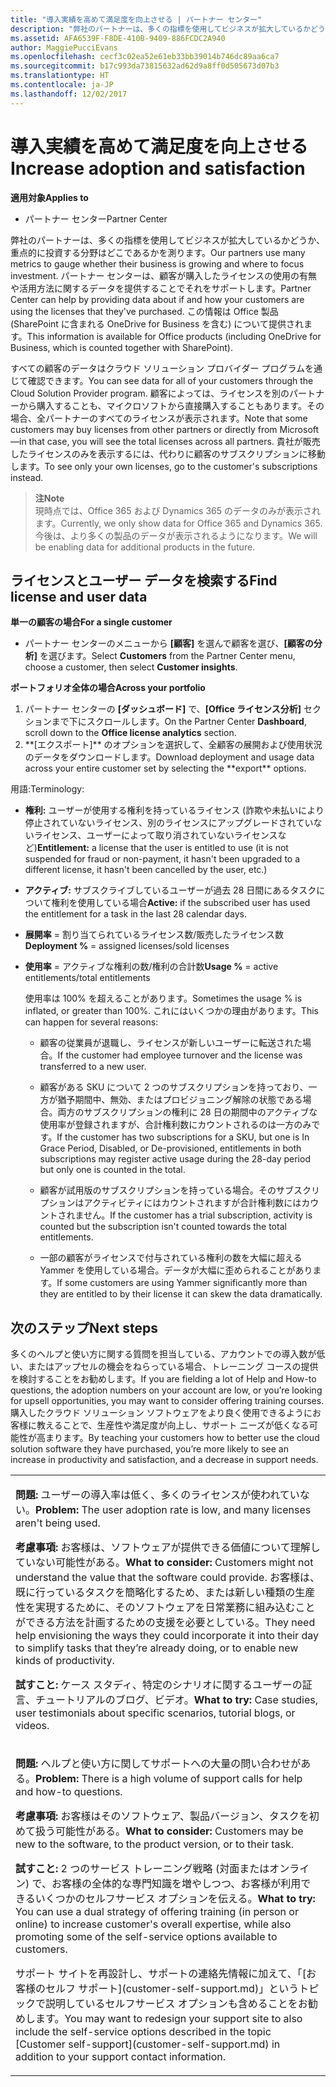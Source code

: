 ```yaml
---
title: "導入実績を高めて満足度を向上させる | パートナー センター"
description: "弊社のパートナーは、多くの指標を使用してビジネスが拡大しているかどうか、重点的に投資する分野はどこであるかを測ります。 パートナー センターは、顧客が購入したライセンスの使用の有無や活用方法に関するデータを提供することでそれをサポートします。"
ms.assetid: AFA6539F-F8DE-410B-9409-886FCDC2A940
author: MaggiePucciEvans
ms.openlocfilehash: cecf3c02ea52e61eb33bb39014b746dc89aa6ca7
ms.sourcegitcommit: b17c993da73815632ad62d9a8ff0d505673d07b3
ms.translationtype: HT
ms.contentlocale: ja-JP
ms.lasthandoff: 12/02/2017
---
```

# <a name="increase-adoption-and-satisfaction"></a><span data-ttu-id="18474-104">導入実績を高めて満足度を向上させる</span><span class="sxs-lookup"><span data-stu-id="18474-104">Increase adoption and satisfaction</span></span>

**<span data-ttu-id="18474-105">適用対象</span><span class="sxs-lookup"><span data-stu-id="18474-105">Applies to</span></span>**

-  <span data-ttu-id="18474-106">パートナー センター</span><span class="sxs-lookup"><span data-stu-id="18474-106">Partner Center</span></span>

<span data-ttu-id="18474-107">弊社のパートナーは、多くの指標を使用してビジネスが拡大しているかどうか、重点的に投資する分野はどこであるかを測ります。</span><span class="sxs-lookup"><span data-stu-id="18474-107">Our partners use many metrics to gauge whether their business is growing and where to focus investment.</span></span> <span data-ttu-id="18474-108">パートナー センターは、顧客が購入したライセンスの使用の有無や活用方法に関するデータを提供することでそれをサポートします。</span><span class="sxs-lookup"><span data-stu-id="18474-108">Partner Center can help by providing data about if and how your customers are using the licenses that they've purchased.</span></span> <span data-ttu-id="18474-109">この情報は Office 製品 (SharePoint に含まれる OneDrive for Business を含む) について提供されます。</span><span class="sxs-lookup"><span data-stu-id="18474-109">This information is available for Office products (including OneDrive for Business, which is counted together with SharePoint).</span></span>

<span data-ttu-id="18474-110">すべての顧客のデータはクラウド ソリューション プロバイダー プログラムを通じて確認できます。</span><span class="sxs-lookup"><span data-stu-id="18474-110">You can see data for all of your customers through the Cloud Solution Provider program.</span></span> <span data-ttu-id="18474-111">顧客によっては、ライセンスを別のパートナーから購入することも、マイクロソフトから直接購入することもあります。その場合、全パートナーのすべてのライセンスが表示されます。</span><span class="sxs-lookup"><span data-stu-id="18474-111">Note that some customers may buy licenses from other partners or directly from Microsoft—in that case, you will see the total licenses across all partners.</span></span> <span data-ttu-id="18474-112">貴社が販売したライセンスのみを表示するには、代わりに顧客のサブスクリプションに移動します。</span><span class="sxs-lookup"><span data-stu-id="18474-112">To see only your own licenses, go to the customer's subscriptions instead.</span></span>

>**<span data-ttu-id="18474-113">注</span><span class="sxs-lookup"><span data-stu-id="18474-113">Note</span></span>**<br> <span data-ttu-id="18474-114">現時点では、Office 365 および Dynamics 365 のデータのみが表示されます。</span><span class="sxs-lookup"><span data-stu-id="18474-114">Currently, we only show data for Office 365 and Dynamics 365.</span></span> <span data-ttu-id="18474-115">今後は、より多くの製品のデータが表示されるようになります。</span><span class="sxs-lookup"><span data-stu-id="18474-115">We will be enabling data for additional products in the future.</span></span>

## <a name="find-license-and-user-data"></a><span data-ttu-id="18474-116">ライセンスとユーザー データを検索する</span><span class="sxs-lookup"><span data-stu-id="18474-116">Find license and user data</span></span>


**<span data-ttu-id="18474-117">単一の顧客の場合</span><span class="sxs-lookup"><span data-stu-id="18474-117">For a single customer</span></span>**

-   <span data-ttu-id="18474-118">パートナー センターのメニューから **[顧客]** を選んで顧客を選び、**[顧客の分析]** を選びます。</span><span class="sxs-lookup"><span data-stu-id="18474-118">Select **Customers** from the Partner Center menu, choose a customer, then select **Customer insights**.</span></span>

**<span data-ttu-id="18474-119">ポートフォリオ全体の場合</span><span class="sxs-lookup"><span data-stu-id="18474-119">Across your portfolio</span></span>**

1.  <span data-ttu-id="18474-120">パートナー センターの **[ダッシュボード]** で、**[Office ライセンス分析]** セクションまで下にスクロールします。</span><span class="sxs-lookup"><span data-stu-id="18474-120">On the Partner Center **Dashboard**, scroll down to the **Office license analytics** section.</span></span>
2.  <span data-ttu-id="18474-121">
          **[エクスポート]** のオプションを選択して、全顧客の展開および使用状況のデータをダウンロードします。</span><span class="sxs-lookup"><span data-stu-id="18474-121">Download deployment and usage data across your entire customer set by selecting the **export** options.</span></span>

<span data-ttu-id="18474-122">用語:</span><span class="sxs-lookup"><span data-stu-id="18474-122">Terminology:</span></span>

-   <span data-ttu-id="18474-123">**権利:** ユーザーが使用する権利を持っているライセンス (詐欺や未払いにより停止されていないライセンス、別のライセンスにアップグレードされていないライセンス、ユーザーによって取り消されていないライセンスなど)</span><span class="sxs-lookup"><span data-stu-id="18474-123">**Entitlement:** a license that the user is entitled to use (it is not suspended for fraud or non-payment, it hasn't been upgraded to a different license, it hasn't been cancelled by the user, etc.)</span></span>

-   <span data-ttu-id="18474-124">**アクティブ:** サブスクライブしているユーザーが過去 28 日間にあるタスクについて権利を使用している場合</span><span class="sxs-lookup"><span data-stu-id="18474-124">**Active:** if the subscribed user has used the entitlement for a task in the last 28 calendar days.</span></span>

-   <span data-ttu-id="18474-125">**展開率** = 割り当てられているライセンス数/販売したライセンス数</span><span class="sxs-lookup"><span data-stu-id="18474-125">**Deployment %** = assigned licenses/sold licenses</span></span>

-   <span data-ttu-id="18474-126">**使用率** = アクティブな権利の数/権利の合計数</span><span class="sxs-lookup"><span data-stu-id="18474-126">**Usage %** = active entitlements/total entitlements</span></span>

    <span data-ttu-id="18474-127">使用率は 100% を超えることがあります。</span><span class="sxs-lookup"><span data-stu-id="18474-127">Sometimes the usage % is inflated, or greater than 100%.</span></span> <span data-ttu-id="18474-128">これにはいくつかの理由があります。</span><span class="sxs-lookup"><span data-stu-id="18474-128">This can happen for several reasons:</span></span>

    -   <span data-ttu-id="18474-129">顧客の従業員が退職し、ライセンスが新しいユーザーに転送された場合。</span><span class="sxs-lookup"><span data-stu-id="18474-129">If the customer had employee turnover and the license was transferred to a new user.</span></span>

    -   <span data-ttu-id="18474-130">顧客がある SKU について 2 つのサブスクリプションを持っており、一方が猶予期間中、無効、またはプロビジョニング解除の状態である場合。両方のサブスクリプションの権利に 28 日の期間中のアクティブな使用率が登録されますが、合計権利数にカウントされるのは一方のみです。</span><span class="sxs-lookup"><span data-stu-id="18474-130">If the customer has two subscriptions for a SKU, but one is In Grace Period, Disabled, or De-provisioned, entitlements in both subscriptions may register active usage during the 28-day period but only one is counted in the total.</span></span>

    -   <span data-ttu-id="18474-131">顧客が試用版のサブスクリプションを持っている場合。そのサブスクリプションはアクティビティにはカウントされますが合計権利数にはカウントされません。</span><span class="sxs-lookup"><span data-stu-id="18474-131">If the customer has a trial subscription, activity is counted but the subscription isn't counted towards the total entitlements.</span></span>

    -   <span data-ttu-id="18474-132">一部の顧客がライセンスで付与されている権利の数を大幅に超える Yammer を使用している場合。データが大幅に歪められることがあります。</span><span class="sxs-lookup"><span data-stu-id="18474-132">If some customers are using Yammer significantly more than they are entitled to by their license it can skew the data dramatically.</span></span>

## <a name="next-steps"></a><span data-ttu-id="18474-133">次のステップ</span><span class="sxs-lookup"><span data-stu-id="18474-133">Next steps</span></span>


<span data-ttu-id="18474-134">多くのヘルプと使い方に関する質問を担当している、アカウントでの導入数が低い、またはアップセルの機会をねらっている場合、トレーニング コースの提供を検討することをお勧めします。</span><span class="sxs-lookup"><span data-stu-id="18474-134">If you are fielding a lot of Help and How-to questions, the adoption numbers on your account are low, or you’re looking for upsell opportunities, you may want to consider offering training courses.</span></span> <span data-ttu-id="18474-135">購入したクラウド ソリューション ソフトウェアをより良く使用できるようにお客様に教えることで、生産性や満足度が向上し、サポート ニーズが低くなる可能性が高まります。</span><span class="sxs-lookup"><span data-stu-id="18474-135">By teaching your customers how to better use the cloud solution software they have purchased, you’re more likely to see an increase in productivity and satisfaction, and a decrease in support needs.</span></span>

<table>
<colgroup>
<col width="100%" />
</colgroup>
<tbody>
<tr class="odd">
<td><p><span data-ttu-id="18474-136"><strong>問題:</strong> ユーザーの導入率は低く、多くのライセンスが使われていない。</span><span class="sxs-lookup"><span data-stu-id="18474-136"><strong>Problem:</strong> The user adoption rate is low, and many licenses aren't being used.</span></span></p>
<p><span data-ttu-id="18474-137"><strong>考慮事項:</strong> お客様は、ソフトウェアが提供できる価値について理解していない可能性がある。</span><span class="sxs-lookup"><span data-stu-id="18474-137"><strong>What to consider:</strong> Customers might not understand the value that the software could provide.</span></span> <span data-ttu-id="18474-138">お客様は、既に行っているタスクを簡略化するため、または新しい種類の生産性を実現するために、そのソフトウェアを日常業務に組み込むことができる方法を計画するための支援を必要としている。</span><span class="sxs-lookup"><span data-stu-id="18474-138">They need help envisioning the ways they could incorporate it into their day to simplify tasks that they’re already doing, or to enable new kinds of productivity.</span></span></p>
<p><span data-ttu-id="18474-139"><strong>試すこと:</strong> ケース スタディ、特定のシナリオに関するユーザーの証言、チュートリアルのブログ、ビデオ。</span><span class="sxs-lookup"><span data-stu-id="18474-139"><strong>What to try:</strong> Case studies, user testimonials about specific scenarios, tutorial blogs, or videos.</span></span></p></td>
</tr>
<tr class="even">
<td><p><span data-ttu-id="18474-140"><strong>問題:</strong> ヘルプと使い方に関してサポートへの大量の問い合わせがある。</span><span class="sxs-lookup"><span data-stu-id="18474-140"><strong>Problem:</strong> There is a high volume of support calls for help and how-to questions.</span></span></p>
<p><span data-ttu-id="18474-141"><strong>考慮事項:</strong> お客様はそのソフトウェア、製品バージョン、タスクを初めて扱う可能性がある。</span><span class="sxs-lookup"><span data-stu-id="18474-141"><strong>What to consider:</strong> Customers may be new to the software, to the product version, or to their task.</span></span></p>
<p><span data-ttu-id="18474-142"><strong>試すこと:</strong> 2 つのサービス トレーニング戦略 (対面またはオンライン) で、お客様の全体的な専門知識を増やしつつ、お客様が利用できるいくつかのセルフサービス オプションを伝える。</span><span class="sxs-lookup"><span data-stu-id="18474-142"><strong>What to try:</strong> You can use a dual strategy of offering training (in person or online) to increase customer's overall expertise, while also promoting some of the self-service options available to customers.</span></span></p>
<p><span data-ttu-id="18474-143">サポート サイトを再設計し、サポートの連絡先情報に加えて、「[お客様のセルフ サポート](customer-self-support.md)」というトピックで説明しているセルフサービス オプションも含めることをお勧めします。</span><span class="sxs-lookup"><span data-stu-id="18474-143">You may want to redesign your support site to also include the self-service options described in the topic [Customer self-support](customer-self-support.md) in addition to your support contact information.</span></span></p></td>
</tr>
</tbody>
</table>

 

 

 



